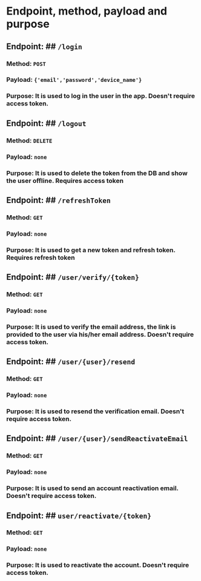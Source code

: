 # Endpoint, method, payload and purpose

## Endpoint: ## `/login`
### Method: `POST`
### Payload: `{'email','password','device_name'}`
### Purpose: It is used to log in the user in the app. Doesn't require access token.

## Endpoint: ## `/logout`
### Method: `DELETE`
### Payload: `none`
### Purpose: It is used to delete the token from the DB and show the user offline. Requires access token

## Endpoint: ## `/refreshToken`
### Method: `GET`
### Payload: `none`
### Purpose: It is used to get a new token and refresh token. Requires refresh token

## Endpoint: ## `/user/verify/{token}`
### Method: `GET`
### Payload: `none`
### Purpose: It is used to verify the email address, the link is provided to the user via his/her email address. Doesn't require access token.

## Endpoint: ## `/user/{user}/resend`
### Method: `GET`
### Payload: `none`
### Purpose: It is used to resend the verification email. Doesn't require access token.

## Endpoint: ## `/user/{user}/sendReactivateEmail`
### Method: `GET`
### Payload: `none`
### Purpose: It is used to send an account reactivation email. Doesn't require access token.

## Endpoint: ## `user/reactivate/{token}`
### Method: `GET`
### Payload: `none`
### Purpose: It is used to reactivate the account. Doesn't require access token.
